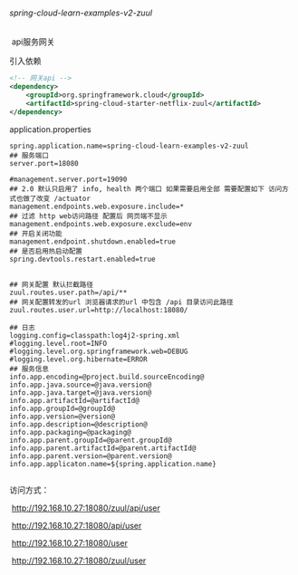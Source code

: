 ###### spring-cloud-learn-examples-v2-zuul

​		api服务网关

引入依赖

```xml
<!-- 网关api -->
<dependency>
    <groupId>org.springframework.cloud</groupId>
    <artifactId>spring-cloud-starter-netflix-zuul</artifactId>
</dependency>
```

application.properties

```properties
spring.application.name=spring-cloud-learn-examples-v2-zuul
## 服务端口
server.port=18080

#management.server.port=19090
## 2.0 默认只启用了 info, health 两个端口 如果需要启用全部 需要配置如下 访问方式也做了改变 /actuator
management.endpoints.web.exposure.include=*
## 过滤 http web访问路径 配置后 网页端不显示
management.endpoints.web.exposure.exclude=env
## 开启关闭功能
management.endpoint.shutdown.enabled=true
## 是否启用热启动配置
spring.devtools.restart.enabled=true


## 网关配置 默认拦截路径
zuul.routes.user.path=/api/**
## 网关配置转发的url 浏览器请求的url 中包含 /api 目录访问此路径
zuul.routes.user.url=http://localhost:18080/

## 日志
logging.config=classpath:log4j2-spring.xml
#logging.level.root=INFO
#logging.level.org.springframework.web=DEBUG
#logging.level.org.hibernate=ERROR
## 服务信息
info.app.encoding=@project.build.sourceEncoding@
info.app.java.source=@java.version@
info.app.java.target=@java.version@
info.app.artifactId=@artifactId@
info.app.groupId=@groupId@
info.app.version=@version@
info.app.description=@description@
info.app.packaging=@packaging@
info.app.parent.groupId=@parent.groupId@
info.app.parent.artifactId=@parent.artifactId@
info.app.parent.version=@parent.version@
info.app.applicaton.name=${spring.application.name}


```



访问方式：

​	http://192.168.10.27:18080/zuul/api/user

​	http://192.168.10.27:18080/api/user

​	http://192.168.10.27:18080/user

​	http://192.168.10.27:18080/zuul/user
